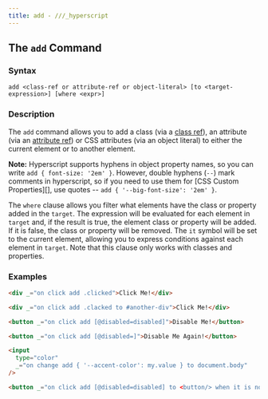 ```yaml
---
title: add - ///_hyperscript
---
```


## The `add` Command

### Syntax

```ebnf
add <class-ref or attribute-ref or object-literal> [to <target-expression>] [where <expr>]
```

### Description

The `add` command allows you to add a class (via a [class ref](/expressions/class-reference)), an attribute
(via an [attribute ref](/expressions/attribute-ref)) or CSS attributes (via an object literal) to either the current element or to another element.

**Note:** Hyperscript supports hyphens in object property names, so you can write `add { font-size: '2em' }`. However, double hyphens (`--`) mark comments in hyperscript, so if you need to use them for [CSS Custom Properties][], use quotes -- `add { '--big-font-size': '2em' }`.

The `where` clause allows you filter what elements have the class or property added in the `target`.  The expression will be evaluated for
each element in `target` and, if the result is true, the element class or property will be added.  If it is false, the class
or property will be removed.  The `it` symbol will be set to the current element, allowing you to express conditions against each element
in `target`.  Note that this clause only works with classes and properties.

### Examples

```html
<div _="on click add .clicked">Click Me!</div>

<div _="on click add .clacked to #another-div">Click Me!</div>

<button _="on click add [@disabled=disabled]">Disable Me!</button>

<button _="on click add [@disabled=]">Disable Me Again!</button>

<input
  type="color"
  _="on change add { '--accent-color': my.value } to document.body"
/>

<button _="on click add [@disabled=disabled] to <button/> when it is not me">Disable Other Buttons</button>

```
